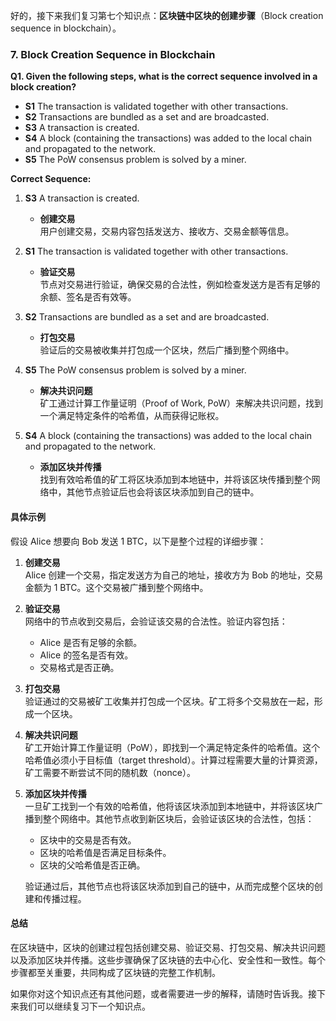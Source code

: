 好的，接下来我们复习第七个知识点：**区块链中区块的创建步骤**（Block creation sequence in blockchain）。

### 7. Block Creation Sequence in Blockchain

**Q1. Given the following steps, what is the correct sequence involved in a block creation?**

- **S1** The transaction is validated together with other transactions.
- **S2** Transactions are bundled as a set and are broadcasted.
- **S3** A transaction is created.
- **S4** A block (containing the transactions) was added to the local chain and propagated to the network.
- **S5** The PoW consensus problem is solved by a miner.

**Correct Sequence:**

1. **S3** A transaction is created.
   - **创建交易**  
     用户创建交易，交易内容包括发送方、接收方、交易金额等信息。

2. **S1** The transaction is validated together with other transactions.
   - **验证交易**  
     节点对交易进行验证，确保交易的合法性，例如检查发送方是否有足够的余额、签名是否有效等。

3. **S2** Transactions are bundled as a set and are broadcasted.
   - **打包交易**  
     验证后的交易被收集并打包成一个区块，然后广播到整个网络中。

4. **S5** The PoW consensus problem is solved by a miner.
   - **解决共识问题**  
     矿工通过计算工作量证明（Proof of Work, PoW）来解决共识问题，找到一个满足特定条件的哈希值，从而获得记账权。

5. **S4** A block (containing the transactions) was added to the local chain and propagated to the network.
   - **添加区块并传播**  
     找到有效哈希值的矿工将区块添加到本地链中，并将该区块传播到整个网络中，其他节点验证后也会将该区块添加到自己的链中。

#### **具体示例**

假设 Alice 想要向 Bob 发送 1 BTC，以下是整个过程的详细步骤：

1. **创建交易**  
   Alice 创建一个交易，指定发送方为自己的地址，接收方为 Bob 的地址，交易金额为 1 BTC。这个交易被广播到整个网络中。

2. **验证交易**  
   网络中的节点收到交易后，会验证该交易的合法性。验证内容包括：
   - Alice 是否有足够的余额。
   - Alice 的签名是否有效。
   - 交易格式是否正确。

3. **打包交易**  
   验证通过的交易被矿工收集并打包成一个区块。矿工将多个交易放在一起，形成一个区块。

4. **解决共识问题**  
   矿工开始计算工作量证明（PoW），即找到一个满足特定条件的哈希值。这个哈希值必须小于目标值（target threshold）。计算过程需要大量的计算资源，矿工需要不断尝试不同的随机数（nonce）。

5. **添加区块并传播**  
   一旦矿工找到一个有效的哈希值，他将该区块添加到本地链中，并将该区块广播到整个网络中。其他节点收到新区块后，会验证该区块的合法性，包括：
   - 区块中的交易是否有效。
   - 区块的哈希值是否满足目标条件。
   - 区块的父哈希值是否正确。

   验证通过后，其他节点也将该区块添加到自己的链中，从而完成整个区块的创建和传播过程。

#### **总结**

在区块链中，区块的创建过程包括创建交易、验证交易、打包交易、解决共识问题以及添加区块并传播。这些步骤确保了区块链的去中心化、安全性和一致性。每个步骤都至关重要，共同构成了区块链的完整工作机制。

如果你对这个知识点还有其他问题，或者需要进一步的解释，请随时告诉我。接下来我们可以继续复习下一个知识点。

